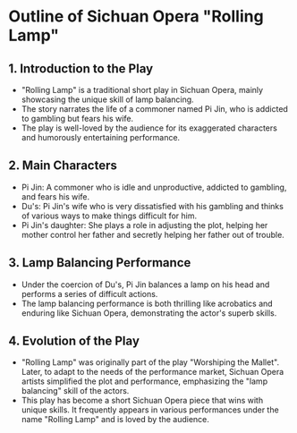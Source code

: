 # Outline of Sichuan Opera "Rolling Lamp"

## 1. Introduction to the Play
- "Rolling Lamp" is a traditional short play in Sichuan Opera, mainly showcasing the unique skill of lamp balancing.
- The story narrates the life of a commoner named Pi Jin, who is addicted to gambling but fears his wife.
- The play is well-loved by the audience for its exaggerated characters and humorously entertaining performance.

## 2. Main Characters
- Pi Jin: A commoner who is idle and unproductive, addicted to gambling, and fears his wife.
- Du's: Pi Jin's wife who is very dissatisfied with his gambling and thinks of various ways to make things difficult for him.
- Pi Jin's daughter: She plays a role in adjusting the plot, helping her mother control her father and secretly helping her father out of trouble.

## 3. Lamp Balancing Performance
- Under the coercion of Du's, Pi Jin balances a lamp on his head and performs a series of difficult actions.
- The lamp balancing performance is both thrilling like acrobatics and enduring like Sichuan Opera, demonstrating the actor's superb skills.

## 4. Evolution of the Play
- "Rolling Lamp" was originally part of the play "Worshiping the Mallet". Later, to adapt to the needs of the performance market, Sichuan Opera artists simplified the plot and performance, emphasizing the "lamp balancing" skill of the actors.
- This play has become a short Sichuan Opera piece that wins with unique skills. It frequently appears in various performances under the name "Rolling Lamp" and is loved by the audience.
